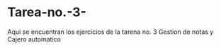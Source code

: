 # Tarea-no.-3-
Aqui se encuentran los ejercicios de la tarena no. 3 Gestion de notas y Cajero automatico 
